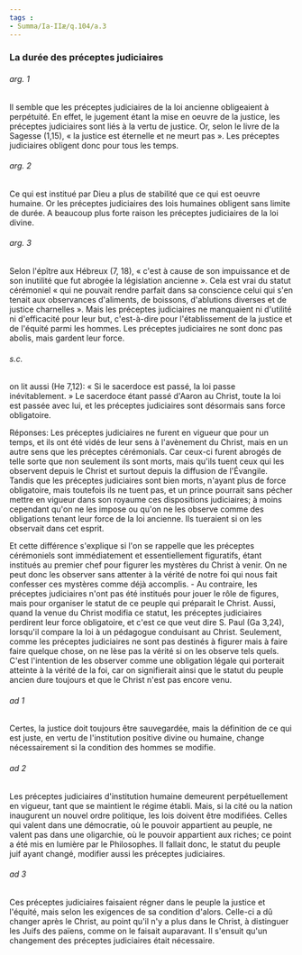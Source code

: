 ```yaml
---
tags : 
- Summa/Ia-IIæ/q.104/a.3
---
```


### La durée des préceptes judiciaires

###### arg. 1
Il semble que les préceptes judiciaires de la loi ancienne obligeaient à perpétuité. En effet, le jugement étant la mise en oeuvre de la justice, les préceptes judiciaires sont liés à la vertu de justice. Or, selon le livre de la Sagesse (1,15), « la justice est éternelle et ne meurt pas ». Les préceptes judiciaires obligent donc pour tous les temps. 

###### arg. 2
Ce qui est institué par Dieu a plus de stabilité que ce qui est oeuvre humaine. Or les préceptes judiciaires des lois humaines obligent sans limite de durée. A beaucoup plus forte raison les préceptes judiciaires de la loi divine. 

###### arg. 3
Selon l'épître aux Hébreux (7, 18), « c'est à cause de son impuissance et de son inutilité que fut abrogée la législation ancienne ». Cela est vrai du statut cérémoniel « qui ne pouvait rendre parfait dans sa conscience celui qui s'en tenait aux observances d'aliments, de boissons, d'ablutions diverses et de justice charnelles ». Mais les préceptes judiciaires ne manquaient ni d'utilité ni d'efficacité pour leur but, c'est-à-dire pour l'établissement de la justice et de l'équité parmi les hommes. Les préceptes judiciaires ne sont donc pas abolis, mais gardent leur force. 

###### s.c.
on lit aussi (He 7,12): « Si le sacerdoce est passé, la loi passe inévitablement. » Le sacerdoce étant passé d'Aaron au Christ, toute la loi est passée avec lui, et les préceptes judiciaires sont désormais sans force obligatoire. 

Réponses: Les préceptes judiciaires ne furent en vigueur que pour un temps, et ils ont été vidés de leur sens à l'avènement du Christ, mais en un autre sens que les préceptes cérémonials. Car ceux-ci furent abrogés de telle sorte que non seulement ils sont morts, mais qu'ils tuent ceux qui les observent depuis le Christ et surtout depuis la diffusion de l'Évangile. Tandis que les préceptes judiciaires sont bien morts, n'ayant plus de force obligatoire, mais toutefois ils ne tuent pas, et un prince pourrait sans pécher mettre en vigueur dans son royaume ces dispositions judiciaires; à moins cependant qu'on ne les impose ou qu'on ne les observe comme des obligations tenant leur force de la loi ancienne. Ils tueraient si on les observait dans cet esprit. 

Et cette différence s'explique si l'on se rappelle que les préceptes cérémoniels sont immédiatement et essentiellement figuratifs, étant institués au premier chef pour figurer les mystères du Christ à venir. On ne peut donc les observer sans attenter à la vérité de notre foi qui nous fait confesser ces mystères comme déjà accomplis. - Au contraire, les préceptes judiciaires n'ont pas été institués pour jouer le rôle de figures, mais pour organiser le statut de ce peuple qui préparait le Christ. Aussi, quand la venue du Christ modifia ce statut, les préceptes judiciaires perdirent leur force obligatoire, et c'est ce que veut dire S. Paul (Ga 3,24), lorsqu'il compare la loi à un pédagogue conduisant au Christ. Seulement, comme les préceptes judiciaires ne sont pas destinés à figurer mais à faire faire quelque chose, on ne lèse pas la vérité si on les observe tels quels. C'est l'intention de les observer comme une obligation légale qui porterait atteinte à la vérité de la foi, car on signifierait ainsi que le statut du peuple ancien dure toujours et que le Christ n'est pas encore venu. 

###### ad 1
Certes, la justice doit toujours être sauvegardée, mais la définition de ce qui est juste, en vertu de l'institution positive divine ou humaine, change nécessairement si la condition des hommes se modifie. 

###### ad 2
Les préceptes judiciaires d'institution humaine demeurent perpétuellement en vigueur, tant que se maintient le régime établi. Mais, si la cité ou la nation inaugurent un nouvel ordre politique, les lois doivent être modifiées. Celles qui valent dans une démocratie, où le pouvoir appartient au peuple, ne valent pas dans une oligarchie, où le pouvoir appartient aux riches; ce point a été mis en lumière par le Philosophes. Il fallait donc, le statut du peuple juif ayant changé, modifier aussi les préceptes judiciaires. 

###### ad 3
Ces préceptes judiciaires faisaient régner dans le peuple la justice et l'équité, mais selon les exigences de sa condition d'alors. Celle-ci a dû changer après le Christ, au point qu'il n'y a plus dans le Christ, à distinguer les Juifs des païens, comme on le faisait auparavant. Il s'ensuit qu'un changement des préceptes judiciaires était nécessaire. 

